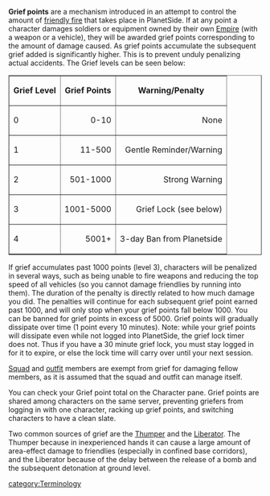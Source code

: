 **Grief points** are a mechanism introduced in an attempt to control the
amount of [friendly fire](friendly_fire.md) that takes place in
PlanetSide. If at any point a character damages soldiers or equipment
owned by their own [Empire](Empire.md) (with a weapon or a
vehicle), they will be awarded grief points corresponding to the amount
of damage caused. As grief points accumulate the subsequent grief added
is significantly higher. This is to prevent unduly penalizing actual
accidents. The Grief levels can be seen below:

<table border="1">
<tr>
<td align="center">

<b>Grief Level</b>

</td>
<td
align="center">

<b>Grief Points</b>

</td>
<td
align="center">

<b>Warning/Penalty</b>

</tr>
<tr>
<td>

0

</td>
<td align="right">

0-10

</td>
<td
align="right">

None

</td>
</tr>
<tr>
<td>

1

</td>
<td align="right">

11-500

</td>
<td
align="right">

Gentle Reminder/Warning

</td>
</tr>
<tr>
<td>

2

</td>
<td align="right">

501-1000

</td>
<td
align="right">

Strong Warning

</td>
</tr>
<tr>
<td>

3

</td>
<td align="right">

1001-5000

</td>
<td
align="right">

Grief Lock (see below)

</td>
</tr>
<tr>
<td>

4

</td>
<td align="right">

5001+

</td>
<td
align="right">

3-day Ban from Planetside

</td>
</tr>
</table>

If grief accumulates past 1000 points (level 3), characters will be
penalized in several ways, such as being unable to fire weapons and
reducing the top speed of all vehicles (so you cannot damage friendlies
by running into them). The duration of the penalty is directly related
to how much damage you did. The penalties will continue for each
subsequent grief point earned past 1000, and will only stop when your
grief points fall below 1000. You can be banned for grief points in
excess of 5000. Grief points will gradually dissipate over time (1 point
every 10 minutes). Note: while your grief points will dissipate even
while not logged into PlanetSide, the grief lock timer does not. Thus if
you have a 30 minute grief lock, you must stay logged in for it to
expire, or else the lock time will carry over until your next session.

[Squad](Squad.md) and [outfit](Outfit.md) members are
exempt from grief for damaging fellow members, as it is assumed that the
squad and outfit can manage itself.

You can check your Grief point total on the Character pane. Grief points
are shared among characters on the same server, preventing griefers from
logging in with one character, racking up grief points, and switching
characters to have a clean slate.

Two common sources of grief are the [Thumper](Thumper.md) and
the [Liberator](Liberator.md). The Thumper because in
inexperienced hands it can cause a large amount of area-effect damage to
friendlies (especially in confined base corridors), and the Liberator
because of the delay between the release of a bomb and the subsequent
detonation at ground level.

[category:Terminology](category:Terminology.md)
